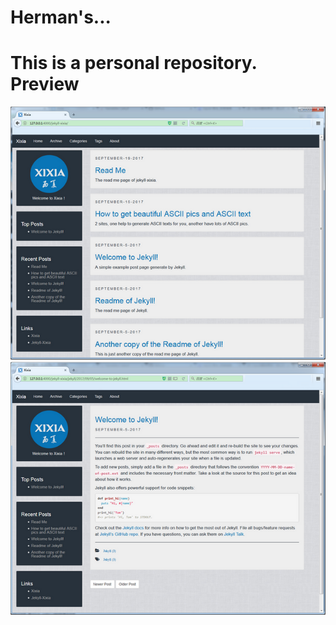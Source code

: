Herman's...
============
This is a personal repository.
Preview
=======
![Xixia](/assets/images/preview.png)
